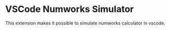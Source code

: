 # VSCode Numworks Simulator

This extension makes it possible to simulate numworks calculator in vscode.

